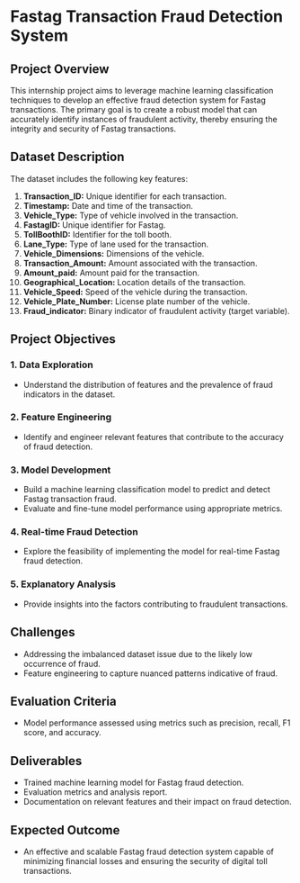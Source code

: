 # Fastag Transaction Fraud Detection System

## Project Overview
This internship project aims to leverage machine learning classification techniques to develop an effective fraud detection system for Fastag transactions. The primary goal is to create a robust model that can accurately identify instances of fraudulent activity, thereby ensuring the integrity and security of Fastag transactions.

## Dataset Description
The dataset includes the following key features:
1. **Transaction_ID:** Unique identifier for each transaction.
2. **Timestamp:** Date and time of the transaction.
3. **Vehicle_Type:** Type of vehicle involved in the transaction.
4. **FastagID:** Unique identifier for Fastag.
5. **TollBoothID:** Identifier for the toll booth.
6. **Lane_Type:** Type of lane used for the transaction.
7. **Vehicle_Dimensions:** Dimensions of the vehicle.
8. **Transaction_Amount:** Amount associated with the transaction.
9. **Amount_paid:** Amount paid for the transaction.
10. **Geographical_Location:** Location details of the transaction.
11. **Vehicle_Speed:** Speed of the vehicle during the transaction.
12. **Vehicle_Plate_Number:** License plate number of the vehicle.
13. **Fraud_indicator:** Binary indicator of fraudulent activity (target variable).

## Project Objectives
### 1. Data Exploration
   - Understand the distribution of features and the prevalence of fraud indicators in the dataset.

### 2. Feature Engineering
   - Identify and engineer relevant features that contribute to the accuracy of fraud detection.

### 3. Model Development
   - Build a machine learning classification model to predict and detect Fastag transaction fraud.
   - Evaluate and fine-tune model performance using appropriate metrics.

### 4. Real-time Fraud Detection
   - Explore the feasibility of implementing the model for real-time Fastag fraud detection.

### 5. Explanatory Analysis
   - Provide insights into the factors contributing to fraudulent transactions.

## Challenges
- Addressing the imbalanced dataset issue due to the likely low occurrence of fraud.
- Feature engineering to capture nuanced patterns indicative of fraud.

## Evaluation Criteria
- Model performance assessed using metrics such as precision, recall, F1 score, and accuracy.

## Deliverables
- Trained machine learning model for Fastag fraud detection.
- Evaluation metrics and analysis report.
- Documentation on relevant features and their impact on fraud detection.

## Expected Outcome
- An effective and scalable Fastag fraud detection system capable of minimizing financial losses and ensuring the security of digital toll transactions.
